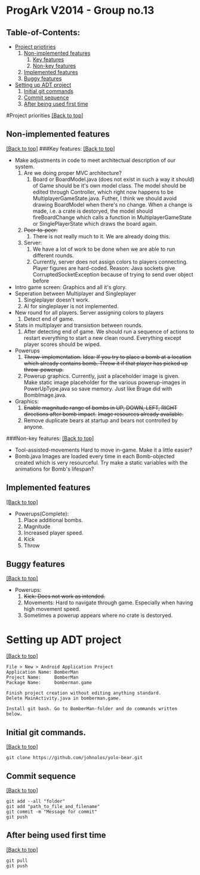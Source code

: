ProgArk V2014 - Group no.13
=========
Table-of-Contents:
------------------
*	[Project priotiries](#project-priorities)
	1.	[Non-implemented features](#non-implemented-features)
		1.	[Key features](#key-features)
		2.	[Non-key features](#non-key-features)
	2.	[Implemented features](#implemented-features)
	3.	[Buggy features](#buggy-features)
*	[Setting up ADT project](#setting-up-adt-project)
	1.	[Initial git commands](#initial-git-commands)
	2.	[Commit sequence](#commit-sequence)
	3.	[After being used first time](#after-being-used-first-time)

#Project priorities
[[Back to top]](#table-of-contents)
## Non-implemented features
[[Back to top]](#table-of-contents)
###Key features:
[[Back to top]](#table-of-contents)
*	Make adjustments in code to meet architectual description of our system.
	1.	Are we doing proper MVC architecture?
		1.	Board or BoardModel.java (does not exist in such a way it should) of Game should be it's own model class.
			The model should be edited through Controller, which right now happens to be MultiplayerGameState.java.
			Futher, I think we should avoid drawing BoardModel when there's no change. When a change is made, i.e. a crate is destoryed, the model should fireBoardChange which calls a function in MultiplayerGameState or SinglePlayerState which draws the board again.
	2.	~~Peer-to-peer:~~
		1.	There is not really much to it. We are already doing this.
	3.	Server:
		1.	We have a lot of work to be done when we are able to run different rounds.
		2.	Currently, server does not assign colors to players connecting. Player figures are hard-coded.
			Reason: Java sockets give CorruptedSocketException because of trying to send over object before
*	Intro game screen: Graphics and all it's glory.
*	Seperation between Multiplayer and Singleplayer
	1.	Singleplayer doesn't work.
	2.	AI for singleplayer is not implemented.
*	New round for all players. Server assigning colors to players
	1.	Detect end of game.
*	Stats in multiplayer and transistion between rounds.
	1. After detecting end of game. We should run a sequence of actions to restart everything to start a new clean round. Everything except player scores should be wiped.
*	Powerups
	1.	~~Throw-implementation.~~
		~~Idea: If you try to place a bomb at a location which already contains bomb. Throw it if that player has picked up throw-powerup.~~
	2.	Powerup graphics.
		Currently, just a placeholder image is given. Make static image placeholder for the various powerup-images in PowerUpType.java so save memory.
		Just like Brage did with BombImage.java.
*	Graphics:
	1.	~~Enable magnitude range of bombs in UP, DOWN, LEFT, RIGHT directions after bomb impact.~~
		~~Image resources already available.~~
	2. Remove duplicate bears at startup and bears not controlled by anyone.

###Non-key features:
[[Back to top]](#table-of-contents)
*	Tool-assisted-movements
	Hard to move in-game. Make it a little easier?
*	Bomb.java
	Images are loaded every time in each Bomb-objected created which is very resourceful.
	Try make a static variables with the animations for Bomb's lifespan?


## Implemented features
[[Back to top]](#table-of-contents)
*	Powerups(Complete):
	1.	Place additional bombs.
	2.	Magnitude
	3.	Increased player speed.
	4. 	Kick
	5.	Throw

## Buggy features
[[Back to top]](#table-of-contents)
*	Powerups:
	1.	~~Kick: Does not work as intended.~~
	2.	Movements: Hard to navigate through game. Especially when having high movement speed.
	3.	Sometimes a powerup appears where no crate is destoryed.
# Setting up ADT project
[[Back to top]](#table-of-contents)
```
File > New > Android Application Project
Application Name: BomberMan
Project Name:     BomberMan
Package Name:     bomberman.game

Finish project creation without editing anything standard.
Delete MainActivity.java in bomberman.game.

Install git bash. Go to BomberMan-folder and do commands written below.
```

## Initial git commands.
[[Back to top]](#table-of-contents)
```
git clone https://github.com/johnolos/yolo-bear.git
```
## Commit sequence
[[Back to top]](#table-of-contents)
```
git add --all "folder"
git add "path_to_file_and_filename"
git commit -m "Message for commit"
git push
```
## After being used first time
[[Back to top]](#table-of-contents)
```
git pull
git push
```